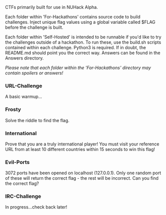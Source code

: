 CTFs primarily built for use in NUHack Alpha. 

Each folder within 'For-Hackathons' contains source code to build challenges. Inject unique flag values using a global variable called $FLAG before the challenge is built. 

Each folder within 'Self-Hosted' is intended to be runnable if you'd like to try the challenges outside of a hackathon. To run these, use the build.sh scripts contained within each challenge. Python3 is required. If in doubt, the README.md should point you the correct way. Answers can be found in the Answers directory.

*Please note that each folder within the 'For-Hackathons' directory may contain spoilers or answers!*

### URL-Challenge
A basic warmup...

### Frosty
Solve the riddle to find the flag.

### International
Prove that you are a truly international player! You must visit your reference URL from at least 10 different countries within 15 seconds to win this flag!

### Evil-Ports
3072 ports have been opened on localhost (127.0.0.1). Only one random port of these will return the correct flag - the rest will be incorrect. Can you find the correct flag?

### IRC-Challenge
In progress...check back later!
